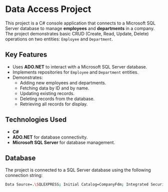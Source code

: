 # Data Access Project

This project is a C# console application that connects to a Microsoft SQL Server database to manage **employees** and **departments** in a company. The project demonstrates basic CRUD (Create, Read, Update, Delete) operations on two entities: `Employee` and `Department`.

## Key Features
- Uses **ADO.NET** to interact with a Microsoft SQL Server database.
- Implements repositories for `Employee` and `Department` entities.
- Demonstrates:
  - Adding new employees and departments.
  - Fetching data by ID and by name.
  - Updating existing records.
  - Deleting records from the database.
  - Retrieving all records for display.

## Technologies Used
- **C#**
- **ADO.NET** for database connectivity.
- **Microsoft SQL Server** for database management.

## Database
The project is connected to a SQL Server database using the following connection string:

```bash
Data Source=.\SQLEXPRESS; Initial Catalog=CompanyFdm; Integrated Security=sspi;

